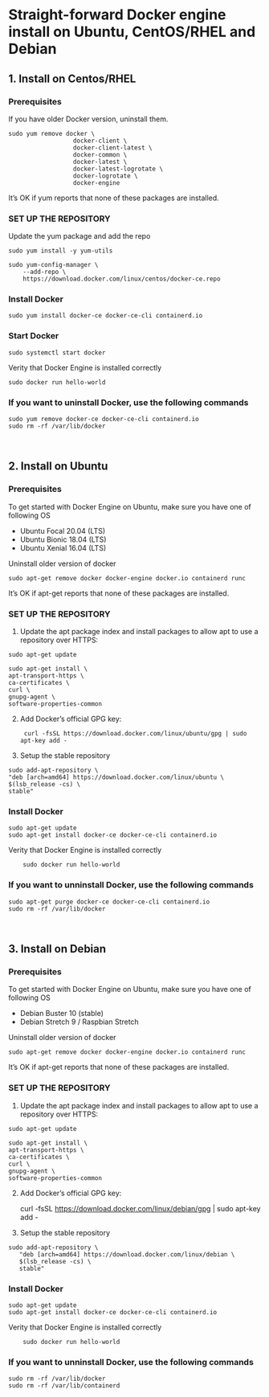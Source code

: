 # Straight-forward Docker engine install on Ubuntu, CentOS/RHEL and Debian

## 1. Install on Centos/RHEL

### Prerequisites

If you have older Docker version, uninstall them.

```
sudo yum remove docker \
                  docker-client \
                  docker-client-latest \
                  docker-common \
                  docker-latest \
                  docker-latest-logrotate \
                  docker-logrotate \
                  docker-engine
```

It’s OK if yum reports that none of these packages are installed.


### SET UP THE REPOSITORY

Update the yum package and add the repo

```
sudo yum install -y yum-utils

sudo yum-config-manager \
    --add-repo \
    https://download.docker.com/linux/centos/docker-ce.repo
```

### Install Docker 

	sudo yum install docker-ce docker-ce-cli containerd.io

###  Start Docker

	sudo systemctl start docker

Verity that Docker Engine is installed correctly

	sudo docker run hello-world


### If you want to uninstall Docker, use the following commands

```
sudo yum remove docker-ce docker-ce-cli containerd.io
sudo rm -rf /var/lib/docker
```
<br>

## 2. Install on Ubuntu

### Prerequisites

To get started with Docker Engine on Ubuntu, make sure you have one of following OS

- Ubuntu Focal 20.04 (LTS)
- Ubuntu Bionic 18.04 (LTS)
- Ubuntu Xenial 16.04 (LTS)

Uninstall older version of docker

	sudo apt-get remove docker docker-engine docker.io containerd runc


It’s OK if apt-get reports that none of these packages are installed.


### SET UP THE REPOSITORY

1. Update the apt package index and install packages to allow apt to use a repository over HTTPS:

```
sudo apt-get update

sudo apt-get install \
apt-transport-https \
ca-certificates \
curl \
gnupg-agent \
software-properties-common
```

2. Add Docker’s official GPG key:

        curl -fsSL https://download.docker.com/linux/ubuntu/gpg | sudo apt-key add -

3. Setup the stable repository

```
sudo add-apt-repository \
"deb [arch=amd64] https://download.docker.com/linux/ubuntu \
$(lsb_release -cs) \
stable"
```

### Install Docker 

```
sudo apt-get update
sudo apt-get install docker-ce docker-ce-cli containerd.io
```

Verity that Docker Engine is installed correctly

        sudo docker run hello-world


### If you want to unninstall Docker, use the following commands

```
sudo apt-get purge docker-ce docker-ce-cli containerd.io
sudo rm -rf /var/lib/docker
```

<br>

## 3. Install on Debian

### Prerequisites

To get started with Docker Engine on Ubuntu, make sure you have one of following OS

- Debian Buster 10 (stable)
- Debian Stretch 9 / Raspbian Stretch

Uninstall older version of docker

	sudo apt-get remove docker docker-engine docker.io containerd runc

It’s OK if apt-get reports that none of these packages are installed.


### SET UP THE REPOSITORY

1. Update the apt package index and install packages to allow apt to use a repository over HTTPS:

```
sudo apt-get update

sudo apt-get install \
apt-transport-https \
ca-certificates \
curl \
gnupg-agent \
software-properties-common
```

2. Add Docker’s official GPG key:

	curl -fsSL https://download.docker.com/linux/debian/gpg | sudo apt-key add -

3. Setup the stable repository

```
sudo add-apt-repository \
   "deb [arch=amd64] https://download.docker.com/linux/debian \
   $(lsb_release -cs) \
   stable"
```

### Install Docker 

```
sudo apt-get update
sudo apt-get install docker-ce docker-ce-cli containerd.io
```

Verity that Docker Engine is installed correctly

        sudo docker run hello-world


### If you want to unninstall Docker, use the following commands

```
sudo rm -rf /var/lib/docker
sudo rm -rf /var/lib/containerd
```

